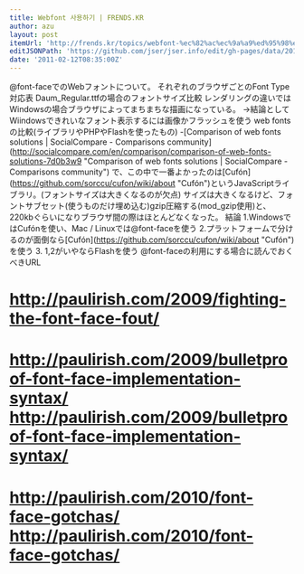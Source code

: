 ```yaml
---
title: Webfont 사용하기 | FRENDS.KR
author: azu
layout: post
itemUrl: 'http://frends.kr/topics/webfont-%ec%82%ac%ec%9a%a9%ed%95%98%ea%b8%b0/'
editJSONPath: 'https://github.com/jser/jser.info/edit/gh-pages/data/2011/02/index.json'
date: '2011-02-12T08:35:00Z'
---
```

@font-faceでのWebフォントについて。
それぞれのブラウザごとのFont Type対応表
Daum_Regular.ttfの場合のフォントサイズ比較
レンダリングの違いではWindowsの場合ブラウザによってまちまちな描画になっている。
→結論としてWiindowsできれいなフォント表示するには画像かフラッシュを使う
web fontsの比較(ライブラリやPHPやFlashを使ったもの)
-[Comparison of web fonts solutions | SocialCompare - Comparisons community](http://socialcompare.com/en/comparison/comparison-of-web-fonts-solutions-7d0b3w9 &quot;Comparison of web fonts solutions | SocialCompare - Comparisons community&quot;)
で、この中で一番よかったのは[Cufón](https://github.com/sorccu/cufon/wiki/about &quot;Cufón&quot;)というJavaScriptライブラリ。(フォントサイズは大きくなるのが欠点)
サイズは大きくなるけど、フォントサブセット(使うものだけ埋め込む)gzip圧縮する(mod_gzip使用)と、220kbぐらいになりブラウザ間の際はほとんどなくなった。
結論
1.WindowsではCufónを使い、Mac / Linuxでは@font-faceを使う
2.プラットフォームで分けるのが面倒なら[Cufón](https://github.com/sorccu/cufon/wiki/about &quot;Cufón&quot;)を使う
3\. 1,2がいやならFlashを使う
@font-faceの利用にする場合に読んでおくべきURL
# http://paulirish.com/2009/fighting-the-font-face-fout/
# http://paulirish.com/2009/bulletproof-font-face-implementation-syntax/ http://paulirish.com/2009/bulletproof-font-face-implementation-syntax/
# http://paulirish.com/2010/font-face-gotchas/ http://paulirish.com/2010/font-face-gotchas/
